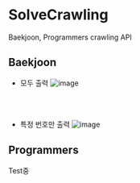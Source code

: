 # SolveCrawling
Baekjoon, Programmers crawling API

## Baekjoon
- 모두 출력
![image](https://github.com/user-attachments/assets/fe1b7ecb-75a6-4224-a80f-167c51198ff1)

<br><br>

- 특정 번호만 출력
![image](https://github.com/user-attachments/assets/4b55c96d-2a12-4742-b1c9-930ecd0ccb63)


## Programmers
Test중
